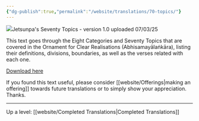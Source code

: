 ```yaml
---
{"dg-publish":true,"permalink":"/website/translations/70-topics/"}
---
```


<img src="/pdf/70topics_icon.png" class="gyurme-pic">Jetsunpa's Seventy Topics - version 1.0 uploaded 07/03/25

This text goes through the Eight Categories and Seventy Topics that are covered in the Ornament for Clear Realisations (Abhisamayālaṅkāra), listing their definitions, divisions, boundaries, as well as the verses related with each one.

<a href="/pdf/70%20Topics.pdf" download>Download here</a>

If you found this text useful, please consider [[website/Offerings\|making an offering]] towards future translations or to simply show your appreciation. Thanks.

---
Up a level: [[website/Completed Translations\|Completed Translations]]